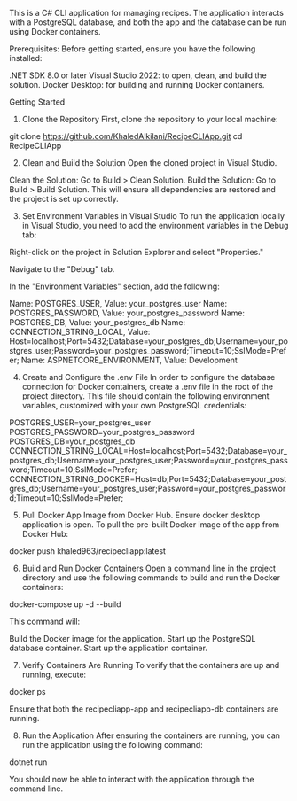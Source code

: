 This is a C# CLI application for managing recipes. The application interacts with a PostgreSQL database, and both the app and the database can be run using Docker containers.

Prerequisites:
Before getting started, ensure you have the following installed:

.NET SDK 8.0 or later
Visual Studio 2022: to open, clean, and build the solution.
Docker Desktop: for building and running Docker containers.

Getting Started
1. Clone the Repository
First, clone the repository to your local machine:

git clone https://github.com/KhaledAlkilani/RecipeCLIApp.git
cd RecipeCLIApp

2. Clean and Build the Solution
Open the cloned project in Visual Studio.

Clean the Solution: Go to Build > Clean Solution.
Build the Solution: Go to Build > Build Solution.
This will ensure all dependencies are restored and the project is set up correctly.

3. Set Environment Variables in Visual Studio
To run the application locally in Visual Studio, you need to add the environment variables in the Debug tab:

Right-click on the project in Solution Explorer and select "Properties."

Navigate to the "Debug" tab.

In the "Environment Variables" section, add the following:

Name: POSTGRES_USER, Value: your_postgres_user
Name: POSTGRES_PASSWORD, Value: your_postgres_password
Name: POSTGRES_DB, Value: your_postgres_db
Name: CONNECTION_STRING_LOCAL, Value: Host=localhost;Port=5432;Database=your_postgres_db;Username=your_postgres_user;Password=your_postgres_password;Timeout=10;SslMode=Prefer;
Name: ASPNETCORE_ENVIRONMENT, Value: Development

4. Create and Configure the .env File
In order to configure the database connection for Docker containers, create a .env file in the root of the project directory. This file should contain the following environment variables, customized with your own PostgreSQL credentials:

POSTGRES_USER=your_postgres_user
POSTGRES_PASSWORD=your_postgres_password
POSTGRES_DB=your_postgres_db
CONNECTION_STRING_LOCAL=Host=localhost;Port=5432;Database=your_postgres_db;Username=your_postgres_user;Password=your_postgres_password;Timeout=10;SslMode=Prefer;
CONNECTION_STRING_DOCKER=Host=db;Port=5432;Database=your_postgres_db;Username=your_postgres_user;Password=your_postgres_password;Timeout=10;SslMode=Prefer;

5. Pull Docker App Image from Docker Hub.
Ensure docker desktop application is open.
To pull the pre-built Docker image of the app from Docker Hub:

docker push khaled963/recipecliapp:latest

6. Build and Run Docker Containers
Open a command line in the project directory and use the following commands to build and run the Docker containers:

docker-compose up -d --build

This command will:

Build the Docker image for the application.
Start up the PostgreSQL database container.
Start up the application container.

7. Verify Containers Are Running
To verify that the containers are up and running, execute:

docker ps

Ensure that both the recipecliapp-app and recipecliapp-db containers are running.

8. Run the Application
After ensuring the containers are running, you can run the application using the following command:

dotnet run

You should now be able to interact with the application through the command line.
